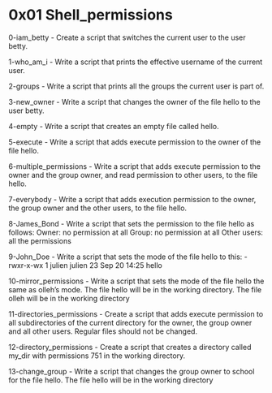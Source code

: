 # 0x01 Shell_permissions

0-iam_betty - Create a script that switches the current user to the user betty.

1-who_am_i - Write a script that prints the effective username of the current user.

2-groups - Write a script that prints all the groups the current user is part of.

3-new_owner - Write a script that changes the owner of the file hello to the user betty.

4-empty - Write a script that creates an empty file called hello.

5-execute - Write a script that adds execute permission to the owner of the file hello.

6-multiple_permissions - Write a script that adds execute permission to the owner and the group owner, and read permission to other users, to the file hello.

7-everybody - Write a script that adds execution permission to the owner, the group owner and the other users, to the file hello.

8-James_Bond - Write a script that sets the permission to the file hello as follows:
Owner: no permission at all
Group: no permission at all
Other users: all the permissions

9-John_Doe - Write a script that sets the mode of the file hello to this: -rwxr-x-wx 1 julien julien 23 Sep 20 14:25 hello

10-mirror_permissions - Write a script that sets the mode of the file hello the same as olleh’s mode. The file hello will be in the working directory. The file olleh will be in the working directory

11-directories_permissions - Create a script that adds execute permission to all subdirectories of the current directory for the owner, the group owner and all other users. Regular files should not be changed.

12-directory_permissions - Create a script that creates a directory called my_dir with permissions 751 in the working directory.

13-change_group - Write a script that changes the group owner to school for the file hello. The file hello will be in the working directory